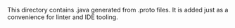 This directory contains .java generated from .proto files. It is added just
as a convenience for linter and IDE tooling.
